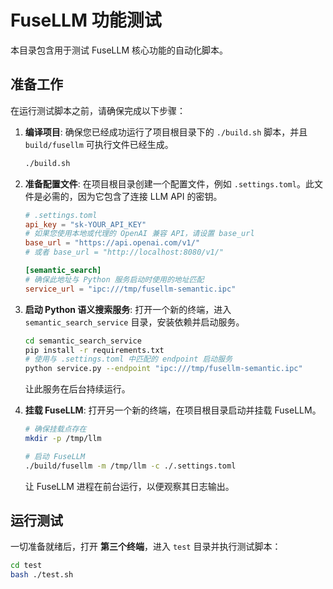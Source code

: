 # FuseLLM 功能测试

本目录包含用于测试 FuseLLM 核心功能的自动化脚本。

## 准备工作

在运行测试脚本之前，请确保完成以下步骤：

1.  **编译项目**:
    确保您已经成功运行了项目根目录下的 `./build.sh` 脚本，并且 `build/fusellm` 可执行文件已经生成。

    ```bash
    ./build.sh
    ```

2.  **准备配置文件**:
    在项目根目录创建一个配置文件，例如 `.settings.toml`。此文件是必需的，因为它包含了连接 LLM API 的密钥。

    ```toml
    # .settings.toml
    api_key = "sk-YOUR_API_KEY"
    # 如果您使用本地或代理的 OpenAI 兼容 API，请设置 base_url
    base_url = "https://api.openai.com/v1/" 
    # 或者 base_url = "http://localhost:8080/v1/"

    [semantic_search]
    # 确保此地址与 Python 服务启动时使用的地址匹配
    service_url = "ipc:///tmp/fusellm-semantic.ipc"
    ```

3.  **启动 Python 语义搜索服务**:
    打开一个新的终端，进入 `semantic_search_service` 目录，安装依赖并启动服务。

    ```bash
    cd semantic_search_service
    pip install -r requirements.txt
    # 使用与 .settings.toml 中匹配的 endpoint 启动服务
    python service.py --endpoint "ipc:///tmp/fusellm-semantic.ipc"
    ```
    让此服务在后台持续运行。

4.  **挂载 FuseLLM**:
    打开另一个新的终端，在项目根目录启动并挂载 FuseLLM。

    ```bash
    # 确保挂载点存在
    mkdir -p /tmp/llm
    
    # 启动 FuseLLM
    ./build/fusellm -m /tmp/llm -c ./.settings.toml
    ```
    让 FuseLLM 进程在前台运行，以便观察其日志输出。

## 运行测试

一切准备就绪后，打开 **第三个终端**，进入 `test` 目录并执行测试脚本：

```bash
cd test
bash ./test.sh
```